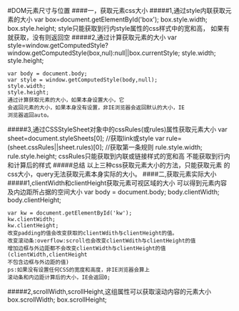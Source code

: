 #DOM元素尺寸与位置
####一，获取元素css大小
#####1,通过style内联获取元素的大小
    var box=document.getElementById('box');
    box.style.width;
    box.style.height;
    style只能获取到行内style属性的css样式中的宽和高，
    如果有就获取，没有则返回空
#####2,通过计算获取元素的大小
    var style=window.getComputedStyle?window.getComputedStyle(box,nul):null||box.currentStyle;
    style.width;
    style.height;

    var body = document.body;
    var style = window.getComputedStyle(body,null);
    style.width;
    style.height;
    通过计算获取元素的大小，如果本身设置大小，它
    会返回元素的大小，如果本身没有设置，非IE浏览器会返回默认的大小，IE
    浏览器返回auto。
#####3,通过CSSStyleSheet对象中的cssRules(或rules)属性获取元素大小
    var sheet=document.styleSheets[0]; 
    //获取link或style
    var rule=(sheet.cssRules||sheet.rules)[0];
    //获取第一条规则
    rule.style.width;
    rule.style.height;
    cssRules只能获取到内联或链接样式的宽和高
    不能获取到行内和计算后的样式
#####总结
    以上三种css获取元素大小的方法，只能获取元素
    的css大小，query无法获取元素本身实际的大小。
####二,获取元素实际大小
#####1,clientWidth和clientHeight获取元素可视区域的大小
可以得到元素内容及内边距所占据的空间大小
    var body = document.body;
    body.clientWidth;
    body.clientHeight;

    var kw = document.getElementById('kw');
    kw.clientWidth;
    kw.clientHeight;
    改变padding的值会改变获取的clientWdith与clientHeight的值。
    改变滚动条:overflow:scroll也会改变clientWdith与clientHeight的值
    增加边框与外边距都不会改变clientWidth与clientHeight的值(clientWidth,clientHeight
    不包含边框与外边距的值)
    ps:如果没有设置任何CSS的宽度和高度，非IE浏览器会算上
    滚动条和内边距计算后的大小，IE会返回0;
#####2,scrollWidth,scrollHeight,这组属性可以获取滚动内容的元素大小
    box.scrollWidth;
    box.scrollHeight;
    



